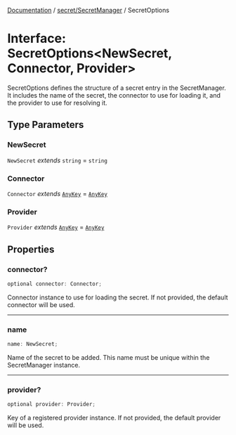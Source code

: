 [Documentation](../../../index.md) / [secret/SecretManager](../index.md) / SecretOptions

# Interface: SecretOptions\<NewSecret, Connector, Provider\>

SecretOptions defines the structure of a secret entry in the SecretManager.
It includes the name of the secret, the connector to use for loading it,
and the provider to use for resolving it.

## Type Parameters

### NewSecret

`NewSecret` *extends* `string` = `string`

### Connector

`Connector` *extends* [`AnyKey`](../../../types/type-aliases/AnyKey.md) = [`AnyKey`](../../../types/type-aliases/AnyKey.md)

### Provider

`Provider` *extends* [`AnyKey`](../../../types/type-aliases/AnyKey.md) = [`AnyKey`](../../../types/type-aliases/AnyKey.md)

## Properties

### connector?

```ts
optional connector: Connector;
```

Connector instance to use for loading the secret.
If not provided, the default connector will be used.

***

### name

```ts
name: NewSecret;
```

Name of the secret to be added.
This name must be unique within the SecretManager instance.

***

### provider?

```ts
optional provider: Provider;
```

Key of a registered provider instance.
If not provided, the default provider will be used.
